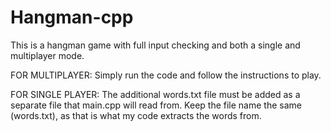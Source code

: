 # Hangman-cpp

This is a hangman game with full input checking and both a single and multiplayer mode. 

FOR MULTIPLAYER: Simply run the code and follow the instructions to play.

FOR SINGLE PLAYER: The additional words.txt file must be added as a separate file that main.cpp will read from. Keep the file name the same (words.txt), as that is what my code extracts the words from.
